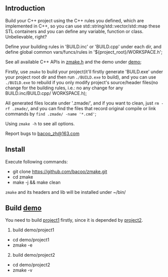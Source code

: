 ## Introduction

Build your C++ project using the C++ rules you defined, which are implemented
in C++, so you can use std::string/std::vector/std::map these STL containers
and you can define any variable, function or class. Unbelievable, right?

Define your building rules in 'BUILD.inc' or 'BUILD.cpp' under each dir, and
define global common vars/funcs/rules in '${project_root}/WORKSPACE.h';

See all available C++ APIs in [zmake.h](https://github.com/bacoo/zmake/blob/main/zmake.h) and the demo under [demo](https://github.com/bacoo/zmake/tree/main/demo);

Firstly, use `zmake` to build your project(it'll firstly generate 'BUILD.exe'
under your project root dir and then run `./BUILD.exe` to build), and you can
use `./BUILD.exe` to rebuild if you only modify project's source/header files(no
change for the building rules, i.e.: no any change for any BUILD.inc/BUILD.cpp/
WORKSPACE.h);

All generated files locate under '.zmade/', and if you want to clean, just
`rm -rf .zmade/`, and you can find the files that record original compile or
link commands by `find .zmade/ -name '*.cmd'`;

Using `zmake -h` to see all options.

Report bugs to [bacoo_zh@163.com](bacoo_zh@163.com)

## Install

Execute following commands:

* git clone https://github.com/bacoo/zmake.git
* cd zmake
* make -j && make clean

`zmake` and its headers and lib will be installed under ~/bin/

## Build [demo](https://github.com/bacoo/zmake/tree/main/demo)

You need to build [project1](https://github.com/bacoo/zmake/tree/main/demo/project1) firstly, since it is depended by [project2](https://github.com/bacoo/zmake/tree/main/demo/project2).

1. build demo/project1

* cd demo/project1
* zmake -e

2. build demo/project2

* cd demo/project2
* zmake -v
